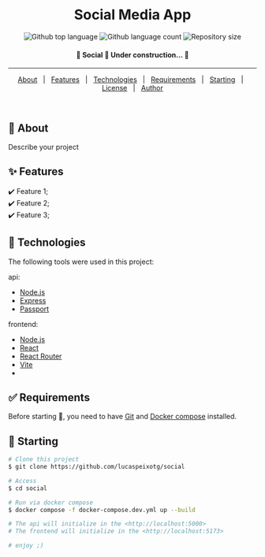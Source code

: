 <div align="center" id="top"> 
  <!-- <img src="./.github/app.gif" alt="Social" /> -->

  &#xa0;

  <!-- <a href="https://social.netlify.app">Demo</a> -->
</div>

<h1 align="center">Social Media App</h1>

<p align="center">
  <img alt="Github top language" src="https://img.shields.io/github/languages/top/LucasPeixotg/social-media-app?color=56BEB8">

  <img alt="Github language count" src="https://img.shields.io/github/languages/count/LucasPeixotg/social-media-app?color=56BEB8">

  <img alt="Repository size" src="https://img.shields.io/github/repo-size/LucasPeixotg/social-media-app?color=56BEB8">

  <!--<img alt="License" src="https://img.shields.io/github/license/LucasPeixotg/social-media-app?color=56BEB8"> -->

  <!-- <img alt="Github issues" src="https://img.shields.io/github/issues/LucasPeixotg/social-media-app?color=56BEB8" /> -->

  <!-- <img alt="Github forks" src="https://img.shields.io/github/forks/LucasPeixotg/social-media-app?color=56BEB8" /> -->

  <!-- <img alt="Github stars" src="https://img.shields.io/github/stars/LucasPeixotg/social-media-app?color=56BEB8" /> -->
</p>

<h4 align="center"> 
	🚧  Social 🚀 Under construction...  🚧
</h4> 

<hr> 

<p align="center">
  <a href="#dart-about">About</a> &#xa0; | &#xa0; 
  <a href="#sparkles-features">Features</a> &#xa0; | &#xa0;
  <a href="#rocket-technologies">Technologies</a> &#xa0; | &#xa0;
  <a href="#white_check_mark-requirements">Requirements</a> &#xa0; | &#xa0;
  <a href="#checkered_flag-starting">Starting</a> &#xa0; | &#xa0;
  <a href="#memo-license">License</a> &#xa0; | &#xa0;
  <a href="https://github.com/LucasPeixotg" target="_blank">Author</a>
</p>

<br>

## :dart: About ##

Describe your project

## :sparkles: Features ##

:heavy_check_mark: Feature 1;\
:heavy_check_mark: Feature 2;\
:heavy_check_mark: Feature 3;

## :rocket: Technologies ##

The following tools were used in this project:

api:
- [Node.js](https://nodejs.org/en/)
- [Express]()
- [Passport]()


frontend:
- [Node.js](https://nodejs.org/en/)
- [React](https://pt-br.reactjs.org/)
- [React Router]()
- [Vite]()
- []()

## :white_check_mark: Requirements ##

Before starting :checkered_flag:, you need to have [Git](https://git-scm.com) and [Docker compose]() installed.

## :checkered_flag: Starting ##

```bash
# Clone this project
$ git clone https://github.com/lucaspeixotg/social

# Access
$ cd social

# Run via docker compose
$ docker compose -f docker-compose.dev.yml up --build

# The api will initialize in the <http://localhost:5000>
# The frontend will initialize in the <http://localhost:5173>

# enjoy ;)
```

<!--
## :memo: License ##

This project is under license from MIT. For more details, see the [LICENSE](LICENSE.md) file.


Made with :heart: by <a href="https://github.com/{{YOUR_GITHUB_USERNAME}}" target="_blank">{{YOUR_NAME}}</a>

&#xa0;

<a href="#top">Back to top</a>
-->
